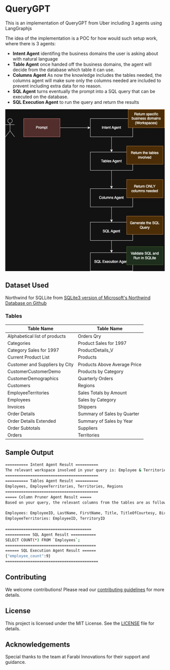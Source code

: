 # QueryGPT

This is an implementation of QueryGPT from Uber including 3 agents using LangGraphjs

The idea of the implementation is a POC for how would such setup work, where there is 3 agents:
- **Intent Agent** identifing the business domains the user is asking about with natural language
- **Table Agent** once handed off the business domains, the agent will decide from the database which table it can use.
- **Columns Agent** As now the knowledge includes the tables needed, the columns agent will make sure only the columns needed are included to prevent including extra data for no reason.
- **SQL Agent** turns eventually the prompt into a SQL query that can be executed on the database.
- **SQL Execution Agent** to run the query and return the results

![QueryGPT Diagram](assets/querygpt.jpg)

## Dataset Used
Northwind for SQLLite from [SQLite3 version of Microsoft's Northwind Database on Github](https://github.com/jpwhite3/northwind-SQLite3?tab=readme-ov-file)

### Tables

| Table Name                        | Table Name                        |
|-----------------------------------|-----------------------------------|
| Alphabetical list of products     | Orders Qry                        |
| Categories                        | Product Sales for 1997            |
| Category Sales for 1997           | ProductDetails_V                  |
| Current Product List              | Products                          |
| Customer and Suppliers by City    | Products Above Average Price      |
| CustomerCustomerDemo              | Products by Category              |
| CustomerDemographics              | Quarterly Orders                  |
| Customers                         | Regions                           |
| EmployeeTerritories               | Sales Totals by Amount            |
| Employees                         | Sales by Category                 |
| Invoices                          | Shippers                          |
| Order Details                     | Summary of Sales by Quarter       |
| Order Details Extended            | Summary of Sales by Year          |
| Order Subtotals                   | Suppliers                         |
| Orders                            | Territories                       |

## Sample Output

```bash
========== Intent Agent Result ==========
The relevant workspace involved in your query is: Employee & Territories.
=========================================
========== Tables Agent Result ==========
Employees, EmployeeTerritories, Territories, Regions
=========================================
===== Column Pruner Agent Result =====
Based on your query, the relevant columns from the tables are as follows:

Employees: EmployeeID, LastName, FirstName, Title, TitleOfCourtesy, BirthDate, HireDate, Address, City, Region, PostalCode, Country, HomePhone, Extension, Photo, Notes, ReportsTo, PhotoPath
EmployeeTerritories: EmployeeID, TerritoryID

======================================
=========== SQL Agent Result ===========
SELECT COUNT(*) FROM `Employees`;
========================================
====== SQL Execution Agent Result ======
{"employee_count":9}
=========================================
```

## Contributing
We welcome contributions! Please read our [contributing guidelines](CONTRIBUTING.md) for more details.

## License
This project is licensed under the MIT License. See the [LICENSE](LICENSE) file for details.

## Acknowledgements
Special thanks to the team at Farabi Innovations for their support and guidance.
